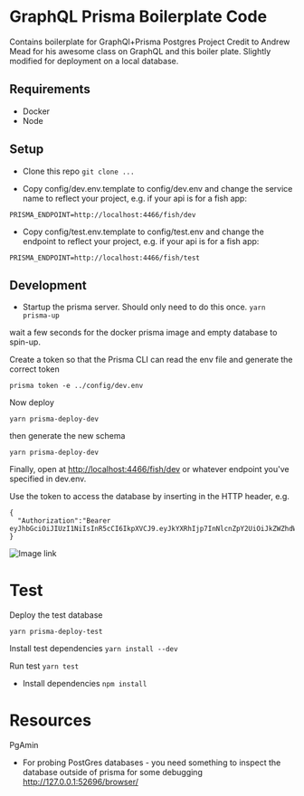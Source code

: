 # GraphQL Prisma Boilerplate Code 

Contains boilerplate for GraphQl+Prisma Postgres Project
Credit to Andrew Mead for his awesome class on GraphQL and this boiler plate. 
Slightly modified for deployment on a local database.

## Requirements
  * Docker
  * Node

## Setup

* Clone this repo
```git clone ...```

* Copy config/dev.env.template to config/dev.env and change the service name to reflect your project, e.g. if your api is for a fish app:

```PRISMA_ENDPOINT=http://localhost:4466/fish/dev```

* Copy config/test.env.template to config/test.env and change the endpoint to reflect your project, e.g. if your api is for a fish app:

```PRISMA_ENDPOINT=http://localhost:4466/fish/test```

## Development

*  Startup the prisma server. Should only need to do this once.
```yarn prisma-up``` 

wait a few seconds for the docker prisma image and empty database to spin-up.

Create a token so that the Prisma CLI can read the env file and generate the correct token

```prisma token -e ../config/dev.env```

Now deploy

```yarn prisma-deploy-dev```

then generate the new schema

```yarn prisma-deploy-dev```

Finally, open at [http://localhost:4466/fish/dev](http://localhost:4466/fish/dev) or whatever endpoint you've specified in dev.env.

Use the token to access the database by inserting in the HTTP header, e.g.
```
{
  "Authorization":"Bearer eyJhbGciOiJIUzI1NiIsInR5cCI6IkpXVCJ9.eyJkYXRhIjp7InNlcnZpY2UiOiJkZWZhdWx0QGRlZmF1bHQiLCJyb2xlcyI6WyJhZG1pbiJdfSwiaWF0IjoxNTg5OTM2MDk3LCJleHAiOjE1OTA1NDA4OTd9.SUxmPrQjABEDVL6xB688aVkylURXPfX5JkkKnMLSxDw"
}
```
![ Image link ](/imgs/authorize.png)

# Test

Deploy the test database

```yarn prisma-deploy-test```

Install test dependencies
```yarn install --dev```

Run test
```yarn test```

* Install dependencies
```npm install```

# Resources
PgAmin
* For probing PostGres databases - you need something to inspect the database outside of prisma for some debugging
http://127.0.0.1:52696/browser/
